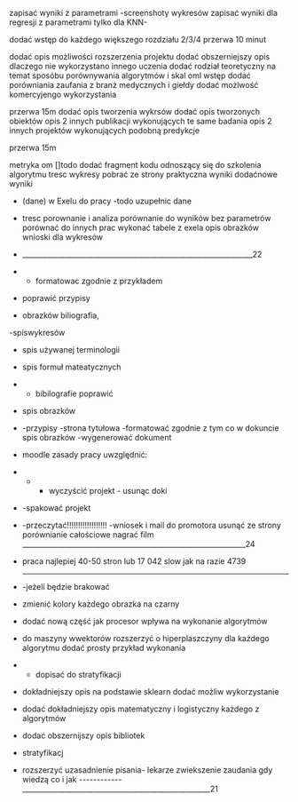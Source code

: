 



zapisać wyniki z parametrami
-screenshoty wykresów
zapisać wyniki dla regresji z parametrami tylko dla KNN-


dodać wstęp do każdego większego rozdziału 2/3/4
przerwa 10 minut

dodać opis możliwości rozszerzenia projektu 
dodać obszerniejszy opis dlaczego nie wykorzystano innego uczenia
dodać rodział teoretyczny na temat sposóbu porównywania algorytmów i skal oml
wstęp dodać porówniania zaufania z branż medycznych i giełdy
dodać możlwość komercyjengo wykorzystania

przerwa 15m
dodać opis tworzenia wykrsów
dodać opis tworzonych obiektów
opis 2 innych publikacji wykonujących te same badania
opis 2 innych projektów wykonujących podobną predykcje

przerwa 15m


metryka om
[]todo
dodać fragment kodu odnoszący się do szkolenia algorytmu
tresc wykresy pobrać ze strony 
praktyczna wyniki dodaćnowe wyniki
- (dane) w Exelu do pracy
-todo uzupełnic dane
- tresc porownanie i analiza
porównanie do wyników bez parametrów
porównać do innych prac
wykonać tabele z exela
opis obrazków
wnioski dla wykresów

- _________________________________________________________________22
- - formatowac zgodnie z przykładem

- poprawić przypisy
- obrazków biliografia,

 -spiswykresów
- spis używanej terminologii
- spis formuł mateatycznych

- - bibilografie poprawić
- spis obrazków
- -przypisy
 -strona tytułowa
-formatować zgodnie z tym co w dokuncie
spis  obrazków
-wygenerować dokument
- moodle zasady pracy uwzględnić:
- - - wyczyścić projekt - usunąc doki 
- -spakować projekt
- -przeczytać!!!!!!!!!!!!!!!!!!
-wniosek i mail do promotora
usunąć ze strony porównianie całościowe
 nagrać film
_______________________________________________________________24

- praca najlepiej 40-50 stron lub 17 042 slow jak na razie 4739
- ______________________________________________________________________
  -jeżeli będzie brakować 
- zmienić kolory każdego obrazka na czarny
- dodać nową część jak procesor wpływa na wykonanie algorytmów 
- do maszyny wwektorów rozszerzyć o hiperplaszczyny 
dla każdego algorytmu dodać prosty przykład wykonania
- - dopisać do stratyfikacji 
- dokładniejszy opis na podstawie sklearn dodać możliw wykorzystanie
- dodać dokładniejszy opis matematyczny i logistyczny każdego z algorytmów
- dodać obszernijszy opis bibliotek
- stratyfikacj
- rozszerzyć uzasadnienie pisania- lekarze zwiekszenie zaudania gdy wiedzą co i jak
------------_____________________________________________________21
